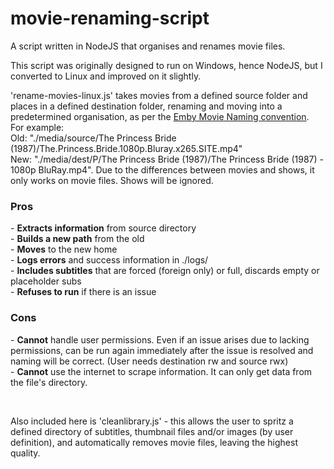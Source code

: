 # movie-renaming-script
A script written in NodeJS that organises and renames movie files.

This script was originally designed to run on Windows, hence NodeJS, but I converted to Linux and improved on it slightly.

'rename-movies-linux.js' takes movies from a defined source folder and places in a defined destination folder, renaming and moving into a predetermined organisation, as per the [Emby Movie Naming convention](https://emby.media/support/articles/Movie-Naming.html).</br>For example:</br>Old: "./media/source/The Princess Bride (1987)/The.Princess.Bride.1080p.Bluray.x265.SITE.mp4"</br>New: "./media/dest/P/The Princess Bride (1987)/The Princess Bride (1987) - 1080p BluRay.mp4". Due to the differences between movies and shows, it only works on movie files. Shows will be ignored.


<h3>Pros</h3>
- <b>Extracts information</b> from source directory</br>
- <b>Builds a new path</b> from the old</br>
- <b>Moves</b> to the new home</br>
- <b>Logs errors</b> and success information in ./logs/</br>
- <b>Includes subtitles</b> that are forced (foreign only) or full, discards empty or placeholder subs</br>
- <b>Refuses to run</b> if there is an issue</br>

<h3>Cons</h3>
- <b>Cannot</b> handle user permissions. Even if an issue arises due to lacking permissions, can be run again immediately after the issue is resolved and naming will be correct. (User needs destination rw and source rwx)</br>
- <b>Cannot</b> use the internet to scrape information. It can only get data from the file's directory.</br>

</br><p>Also included here is 'cleanlibrary.js' - this allows the user to spritz a defined directory of subtitles, thumbnail files and/or images (by user definition), and automatically removes movie files, leaving the highest quality.
